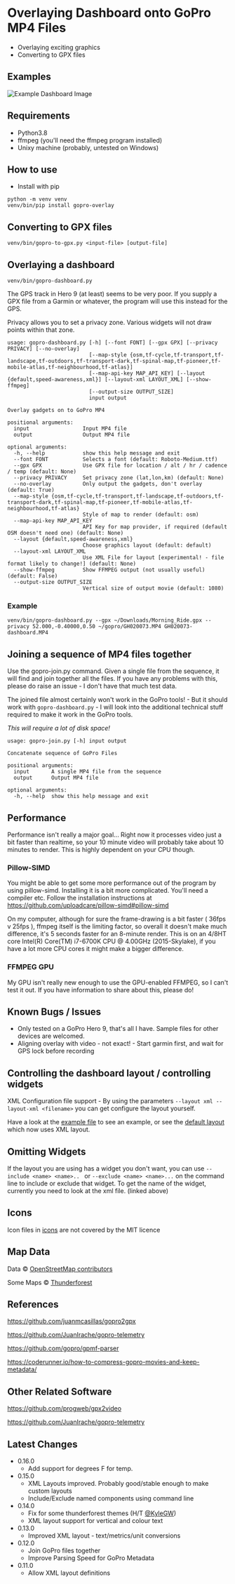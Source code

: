 

# Overlaying Dashboard onto GoPro MP4 Files

- Overlaying exciting graphics
- Converting to GPX files

## Examples

![Example Dashboard Image](examples/2021-09-22-example.png)

## Requirements

- Python3.8
- ffmpeg (you'll need the ffmpeg program installed)
- Unixy machine (probably, untested on Windows)


## How to use

- Install with pip

```shell
python -m venv venv
venv/bin/pip install gopro-overlay
```

## Converting to GPX files

```shell
venv/bin/gopro-to-gpx.py <input-file> [output-file]
```

## Overlaying a dashboard

```shell
venv/bin/gopro-dashboard.py
```


The GPS track in Hero 9 (at least) seems to be very poor. If you supply a GPX file from a Garmin or whatever, the 
program will use this instead for the GPS.

Privacy allows you to set a privacy zone. Various widgets will not draw points within that zone.

```
usage: gopro-dashboard.py [-h] [--font FONT] [--gpx GPX] [--privacy PRIVACY] [--no-overlay]
                          [--map-style {osm,tf-cycle,tf-transport,tf-landscape,tf-outdoors,tf-transport-dark,tf-spinal-map,tf-pioneer,tf-mobile-atlas,tf-neighbourhood,tf-atlas}]
                          [--map-api-key MAP_API_KEY] [--layout {default,speed-awareness,xml}] [--layout-xml LAYOUT_XML] [--show-ffmpeg]
                          [--output-size OUTPUT_SIZE]
                          input output

Overlay gadgets on to GoPro MP4

positional arguments:
  input                 Input MP4 file
  output                Output MP4 file

optional arguments:
  -h, --help            show this help message and exit
  --font FONT           Selects a font (default: Roboto-Medium.ttf)
  --gpx GPX             Use GPX file for location / alt / hr / cadence / temp (default: None)
  --privacy PRIVACY     Set privacy zone (lat,lon,km) (default: None)
  --no-overlay          Only output the gadgets, don't overlay (default: True)
  --map-style {osm,tf-cycle,tf-transport,tf-landscape,tf-outdoors,tf-transport-dark,tf-spinal-map,tf-pioneer,tf-mobile-atlas,tf-neighbourhood,tf-atlas}
                        Style of map to render (default: osm)
  --map-api-key MAP_API_KEY
                        API Key for map provider, if required (default OSM doesn't need one) (default: None)
  --layout {default,speed-awareness,xml}
                        Choose graphics layout (default: default)
  --layout-xml LAYOUT_XML
                        Use XML File for layout [experimental! - file format likely to change!] (default: None)
  --show-ffmpeg         Show FFMPEG output (not usually useful) (default: False)
  --output-size OUTPUT_SIZE
                        Vertical size of output movie (default: 1080)

```

### Example

```shell
venv/bin/gopro-dashboard.py --gpx ~/Downloads/Morning_Ride.gpx --privacy 52.000,-0.40000,0.50 ~/gopro/GH020073.MP4 GH020073-dashboard.MP4
```

## Joining a sequence of MP4 files together

Use the gopro-join.py command. Given a single file from the sequence, it will find and join together all the files.
If you have any problems with this, please do raise an issue - I don't have that much test data.

The joined file almost certainly won't work in the GoPro tools! - But it should work with `gopro-dashboard.py` - I will look into
the additional technical stuff required to make it work in the GoPro tools.

*This will require a lot of disk space!*

```shell
usage: gopro-join.py [-h] input output

Concatenate sequence of GoPro Files

positional arguments:
  input       A single MP4 file from the sequence
  output      Output MP4 file

optional arguments:
  -h, --help  show this help message and exit

```



## Performance

Performance isn't really a major goal... Right now it processes video just a bit faster than realtime, so your 10 minute video 
will probably take about 10 minutes to render. This is highly dependent on your CPU though. 


### Pillow-SIMD

You might be able to get some more performance out of the program by using pillow-simd. Installing it is a bit more complicated.
You'll need a compiler etc. Follow the installation instructions at https://github.com/uploadcare/pillow-simd#pillow-simd

On my computer, although for sure the frame-drawing is a bit faster ( 36fps v 25fps ), ffmpeg itself is the limiting factor, so 
overall it doesn't make much difference, it's 5 seconds faster for an 8-minute render. This is on an 4/8HT core Intel(R) Core(TM) i7-6700K CPU @ 4.00GHz (2015-Skylake),
if you have a lot more CPU cores it might make a bigger difference.

### FFMPEG GPU

My GPU isn't really new enough to use the GPU-enabled FFMPEG, so I can't test it out. If you have information to share about this, please do! 

## Known Bugs / Issues

- Only tested on a GoPro Hero 9, that's all I have. Sample files for other devices are welcomed.
- Aligning overlay with video - not exact! - Start garmin first, and wait for GPS lock before recording

## Controlling the dashboard layout / controlling widgets

XML Configuration file support - By using the parameters `--layout xml --layout-xml <filename>` you can get
configure the layout yourself.

Have a look at the [example file](gopro_overlay/layouts/example.xml) to see an example, or see the 
[default layout](gopro_overlay/layouts/default-1080.xml) which now uses XML layout.

## Omitting Widgets

If the layout you are using has a widget you don't want, you can use `--include <name> <name>.. ` or `--exclude <name> <name>...`
on the command line to include or exclude that widget.  To get the name of the widget, currently you need to look at the xml file. (linked above)

## Icons

Icon files in [icons](gopro_overlay/icons) are not covered by the MIT licence

## Map Data

Data © [OpenStreetMap contributors](http://www.openstreetmap.org/copyright)

Some Maps © [Thunderforest](http://www.thunderforest.com/)

## References

https://github.com/juanmcasillas/gopro2gpx

https://github.com/JuanIrache/gopro-telemetry

https://github.com/gopro/gpmf-parser

https://coderunner.io/how-to-compress-gopro-movies-and-keep-metadata/

## Other Related Software

https://github.com/progweb/gpx2video

https://github.com/JuanIrache/gopro-telemetry


## Latest Changes
- 0.16.0
  - Add support for degrees F for temp. 
- 0.15.0
  - XML Layouts improved. Probably good/stable enough to make custom layouts
  - Include/Exclude named components using command line
- 0.14.0
  - Fix for some thunderforest themes (H/T [@KyleGW](https://github.com/KyleGW))
  - XML layout support for vertical and colour text
- 0.13.0
  - Improved XML layout - text/metrics/unit conversions
- 0.12.0
  - Join GoPro files together 
  - Improve Parsing Speed for GoPro Metadata
- 0.11.0 
  - Allow XML layout definitions 
  